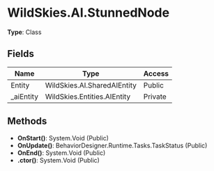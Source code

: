﻿# WildSkies.AI.StunnedNode

**Type**: Class

## Fields

| Name | Type | Access |
|------|------|--------|
| Entity | WildSkies.AI.SharedAIEntity | Public |
| _aiEntity | WildSkies.Entities.AIEntity | Private |

## Methods

- **OnStart()**: System.Void (Public)
- **OnUpdate()**: BehaviorDesigner.Runtime.Tasks.TaskStatus (Public)
- **OnEnd()**: System.Void (Public)
- **.ctor()**: System.Void (Public)

